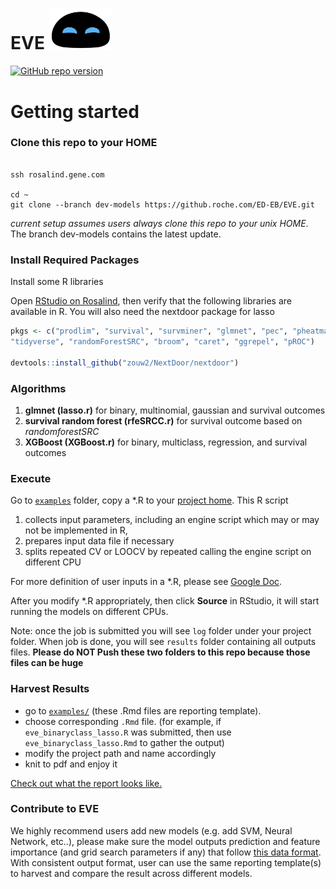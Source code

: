 # EVE <img src="/images/EVE.png" width="20%"> 


[![GitHub repo version](https://img.shields.io/badge/release-v0.3-blue.svg)](https://github.roche.com/ED-EB/EVE)


# Getting started


### Clone this repo to your HOME

```console

ssh rosalind.gene.com

cd ~
git clone --branch dev-models https://github.roche.com/ED-EB/EVE.git
```
_current setup assumes users always clone this repo to your unix HOME_. The branch dev-models contains the latest update.


### Install Required Packages


Install some R libraries

Open [RStudio on Rosalind](http://gred-rstudio-p01.sc1.roche.com:8080/), then verify that the following libraries are available in R. You will also need the nextdoor package for lasso


```r
pkgs <- c("prodlim", "survival", "survminer", "glmnet", "pec", "pheatmap",
"tidyverse", "randomForestSRC", "broom", "caret", "ggrepel", "pROC")

devtools::install_github("zouw2/NextDoor/nextdoor")
```


### Algorithms

1. **glmnet (lasso.r)** for binary, multinomial, gaussian and survival outcomes
2. **survival random forest (rfeSRCC.r)** for survival outcome based on _randomforestSRC_
3. **XGBoost (XGBoost.r)** for binary, multiclass, regression, and survival outcomes 

### Execute


Go to [`examples`](https://github.roche.com/ED-EB/EVE/tree/master/examples) folder, copy a *.R to your [project home](https://docs.google.com/spreadsheets/d/1OAmZDae7MF9NXBBwR6YpHjLxbUVFbFw7_y6HzFJegHY/edit#gid=0&range=A4). This R script 

1. collects input parameters, including an engine script which may or may not be implemented in R, 
2. prepares input data file if necessary
3. splits repeated CV or LOOCV by repeated calling the engine script on different CPU

For more definition of user inputs in a *.R, please see [Google Doc](https://docs.google.com/spreadsheets/d/1OAmZDae7MF9NXBBwR6YpHjLxbUVFbFw7_y6HzFJegHY/edit#gid=0).

After you modify *.R appropriately, then click **Source** in RStudio, 
it will start running the models on different CPUs.

Note: once the job is submitted you will see `log` folder under your project folder. 
When job is done, you will see `results` folder containing all outputs files. 
**Please do NOT Push these two folders to this repo because those files can be huge**

### Harvest Results

  - go to [`examples/`](https://github.roche.com/ED-EB/EVE/tree/dev-models/examples) (these .Rmd files are reporting template).
  - choose corresponding `.Rmd` file. 
  (for example, if `eve_binaryclass_lasso.R` was submitted, 
  then use `eve_binaryclass_lasso.Rmd` to gather the output)
  - modify the project path and name accordingly
  - knit to pdf and enjoy it

[Check out what the report looks like.](https://github.roche.com/ED-EB/EVE/blob/master/examples/reports/test_eval_multiclass_xgboost.pdf)


### Contribute to EVE

We highly recommend users add new models (e.g. add SVM, Neural Network, etc..), 
please make sure the model outputs prediction and feature importance (and grid search parameters if any) 
that follow [this data format](https://github.roche.com/ED-EB/EVE/tree/master/examples/model_output_format). 
With consistent output format, user can use the same reporting template(s) to harvest and compare the result across different models.
